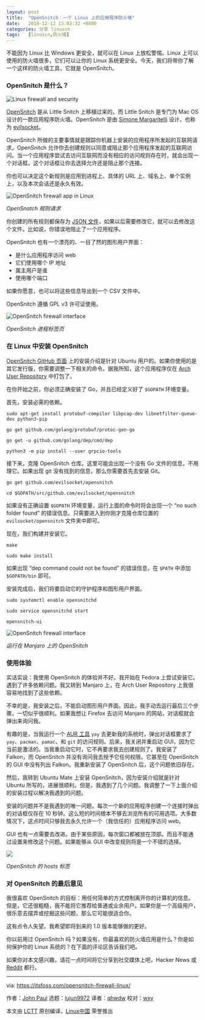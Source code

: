 ```yaml
---
layout: post
title:	"OpenSnitch：一个 Linux 上的应用程序防火墙"
date:	2018-12-12 13:03:32 +0800 
categories:	分享 linuxcn 
tags:	[linuxcn,防火墙]
---
```



不能因为 Linux 比 Windows 更安全，就可以在 Linux 上放松警惕。Linux 上可以使用的防火墙很多，它们可以让你的 Linux 系统更安全。今天，我们将带你了解一个这样的防火墙工具，它就是 OpenSnitch。


### OpenSnitch 是什么？


![Linux firewall and security](/Asserts/Images/album/201812/12/130335rlrd1dnddla746ta.jpg)


[OpenSnitch](https://www.opensnitch.io/) 是从 Little Snitch 上移植过来的。而 Little Snitch 是专门为 Mac OS 设计的一款应用程序防火墙。OpenSnitch 是由 [Simone Margaritelli](https://github.com/evilsocket) 设计，也称为 [evilsocket](https://twitter.com/evilsocket)。


OpenSnitch 所做的主要事情就是跟踪你机器上安装的应用程序所发起的互联网请求。OpenSnitch 允许你去创建规则以同意或阻止那个应用程序发起的互联网访问。当一个应用程序尝试去访问互联网而没有相应的访问规则存在时，就会出现一个对话框，这个对话框让你去选择允许还是阻止那个连接。


你也可以决定这个新规则是应用到进程上、具体的 URL 上、域名上、单个实例上，以及本次会话还是永久有效。


![OpenSnitch firewall app in Linux](/Asserts/Images/album/201812/12/130341i3xyfxamj3x4xjzk.jpg)


*OpenSnatch 规则请求*


你创建的所有规则都保存为 [JSON 文件](https://www.json.org/)，如果以后需要修改它，就可以去修改这个文件。比如说，你错误地阻止了一个应用程序。


OpenSnitch 也有一个漂亮的、一目了然的图形用户界面：


* 是什么应用程序访问 web
* 它们使用哪个 IP 地址
* 属主用户是谁
* 使用哪个端口


如果你愿意，也可以将这些信息导出到一个 CSV 文件中。


OpenSnitch 遵循 GPL v3 许可证使用。


![OpenSnitch firewall interface](/Asserts/Images/album/201812/12/130342w9prrz4jzgehhti7.jpg)


*OpenSnitch 进程标签页*


### 在 Linux 中安装 OpenSnitch


[OpenSnitch GitHub 页面](https://github.com/evilsocket/opensnitch) 上的安装介绍是针对 Ubuntu 用户的。如果你使用的是其它发行版，你需要调整一下相关的命令。据我所知，这个应用程序仅在 [Arch User Repository](https://aur.archlinux.org/packages/opensnitch-git) 中打包了。


在你开始之前，你必须正确安装了 Go，并且已经定义好了 `$GOPATH` 环境变量。


首先，安装必需的依赖。



```
sudo apt-get install protobuf-compiler libpcap-dev libnetfilter-queue-dev python3-pip

go get github.com/golang/protobuf/protoc-gen-go

go get -u github.com/golang/dep/cmd/dep

python3 -m pip install --user grpcio-tools
```

接下来，克隆 OpenSnitch 仓库。这里可能会出现一个没有 Go 文件的信息，不用理它。如果出现 git 没有找到的信息，那么你需要首先去安装 Git。



```
go get github.com/evilsocket/opensnitch

cd $GOPATH/src/github.com/evilsocket/opensnitch
```

如果没有正确设置 `$GOPATH` 环境变量，运行上面的命令时将会出现一个 “no such folder found” 的错误信息。只需要进入到你刚才克隆仓库位置的 `evilsocket/opensnitch` 文件夹中即可。


现在，我们构建并安装它。



```
make

sudo make install
```

如果出现 “dep command could not be found” 的错误信息，在 `$PATH` 中添加 `$GOPATH/bin` 即可。


安装完成后，我们将要启动它的守护程序和图形用户界面。



```
sudo systemctl enable opensnitchd

sudo service opensnitchd start

opensnitch-ui
```

![OpenSnitch firewall interface](/Asserts/Images/album/201812/12/130347q9zuwprz9ugu6peg.jpg)


*运行在 Manjaro 上的 OpenSnitch*


### 使用体验


实话实说：我使用 OpenSnitch 的体验并不好。我开始在 Fedora 上尝试安装它。遇到了许多依赖问题。我又转到 Manjaro 上，在 Arch User Repository 上我很容易地找到了这些依赖。


不幸的是，我安装之后，不能启动图形用户界面。因此，我手动去运行最后三个步骤。一切似乎很顺利。如果我想让 Firefox 去访问 Manjaro 的网站，对话框就会弹出来询问我。


有趣的是，当我运行一个 [AUR 工具](https://itsfoss.com/best-aur-helpers/) `yay` 去更新我的系统时，弹出对话框要求了 `yay`、`pacman`、`pamac`、和 `git` 的访问规则。后来，我关闭并重启动 GUI，因为它当前是激活的。当我重启动它时，它不再要求我去创建规则了。我安装了 Falkon，而 OpenSnitch 并没有询问我去授予它任何权限。它甚至在 OpenSnitch 的 GUI 中没有列出 Falkon。我重新安装了 OpenSnitch 后，这个问题依旧存在。


然后，我转到 Ubuntu Mate 上安装 OpenSnitch，因为安装介绍就是针对 Ubuntu 所写的，进展很顺利。但是，我遇到了几个问题。我调整了一下上面介绍的安装过程以解决我遇到的问题。


安装的问题并不是我遇到的唯一问题。每次一个新的应用程序创建一个连接时弹出的对话框仅存在 10 秒钟。这么短的时间根本不够去浏览所有的可用选项。大多数情况下，这点时间只够我去永久允许一个（我信任的）应用程序访问 web。


GUI 也有一点需要去改进。由于某些原因，每次窗口都被放在顶部。而且不能通过设置来修改这个问题。如果能够从 GUI 中改变规则将是一个不错的选择。


![](/Asserts/Images/album/201812/12/130349lzaqvsdddq49oznv.jpg)


*OpenSnitch 的 hosts 标签*


### 对 OpenSnitch 的最后意见


我很喜欢 OpenSnitch 的目标：用任何简单的方式控制离开你的计算机的信息。但是，它还很粗糙，我不能将它推荐给普通或业余用户。如果你是一个高级用户，很乐意去摆弄或挖掘这些问题，那么它可能很适合你。


这有点令人失望。我希望即将到来的 1.0 版本能够做的更好。


你以前用过 OpenSnitch 吗？如果没有，你最喜欢的防火墙应用是什么？你是如何保护你的 Linux 系统的？在下面的评论区告诉我们吧。


如果你对本文感兴趣，请花一点时间将它分享到社交媒体上吧，Hacker News 或 [Reddit](http://reddit.com/r/linuxusersgroup) 都行。




---


via: <https://itsfoss.com/opensnitch-firewall-linux/>


作者：[John Paul](https://itsfoss.com/author/john/) 选题：[lujun9972](https://github.com/lujun9972) 译者：[qhwdw](https://github.com/qhwdw) 校对：[wxy](https://github.com/wxy)


本文由 [LCTT](https://github.com/LCTT/TranslateProject) 原创编译，[Linux中国](https://linux.cn/) 荣誉推出
